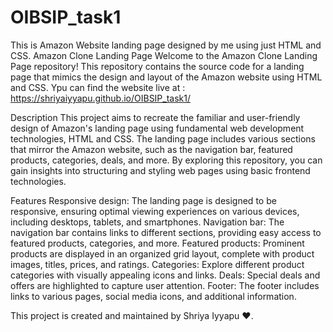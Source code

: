 # OIBSIP_task1
This is Amazon Website landing page designed by me using just HTML and CSS.
Amazon Clone Landing Page
Welcome to the Amazon Clone Landing Page repository! This repository contains the source code for a landing page that mimics the design and layout of the Amazon website using HTML and CSS.
Ypu can find the website live at : https://shriyaiyyapu.github.io/OIBSIP_task1/

Description
This project aims to recreate the familiar and user-friendly design of Amazon's landing page using fundamental web development technologies, HTML and CSS. The landing page includes various sections that mirror the Amazon website, such as the navigation bar, featured products, categories, deals, and more. By exploring this repository, you can gain insights into structuring and styling web pages using basic frontend technologies.

Features
Responsive design: The landing page is designed to be responsive, ensuring optimal viewing experiences on various devices, including desktops, tablets, and smartphones.
Navigation bar: The navigation bar contains links to different sections, providing easy access to featured products, categories, and more.
Featured products: Prominent products are displayed in an organized grid layout, complete with product images, titles, prices, and ratings.
Categories: Explore different product categories with visually appealing icons and links.
Deals: Special deals and offers are highlighted to capture user attention.
Footer: The footer includes links to various pages, social media icons, and additional information.





This project is created and maintained by Shriya Iyyapu ❤️.







